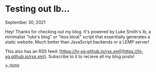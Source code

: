 # Testing out lb...
September 30, 2021

Hey! Thanks for checking out my blog. It's powered by Luke Smith's lb, a minimalist
"luke's blog" or "less bloat" script that essentially generates a static website.
Much better than JavaScript backends or a LEMP server!

This also has an RSS feed: [https://hi-sg.github.io/rss.xml](https://hi-sg.github.io/rss.xml). Subscribe to it to recieve
all my blog posts!

<small><a href="index.html">← Home</a></small>

